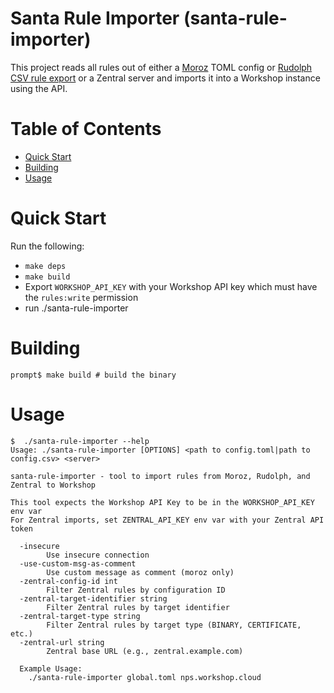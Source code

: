 # Santa Rule Importer (santa-rule-importer)

This project reads all rules out of either a
[Moroz](https://github.com/groob/moroz) TOML config or
[Rudolph](https://github.com/airbnb/rudolph/tree/master) [CSV rule
export](https://github.com/airbnb/rudolph/blob/master/docs/rules.md#importing-or-exporting-rules)
or a Zentral server and imports it into a Workshop instance using the API.

# Table of Contents

- [Quick Start](#quick-start)
- [Building](#building)
- [Usage](#usage)

# Quick Start

Run the following:
- `make deps`
- `make build`
- Export `WORKSHOP_API_KEY` with your Workshop API key which must have the `rules:write` permission
- run ./santa-rule-importer

# Building

```
prompt$ make build # build the binary
```

# Usage

```
$  ./santa-rule-importer --help
Usage: ./santa-rule-importer [OPTIONS] <path to config.toml|path to config.csv> <server>

santa-rule-importer - tool to import rules from Moroz, Rudolph, and Zentral to Workshop

This tool expects the Workshop API Key to be in the WORKSHOP_API_KEY env var
For Zentral imports, set ZENTRAL_API_KEY env var with your Zentral API token

  -insecure
    	Use insecure connection
  -use-custom-msg-as-comment
    	Use custom message as comment (moroz only)
  -zentral-config-id int
    	Filter Zentral rules by configuration ID
  -zentral-target-identifier string
    	Filter Zentral rules by target identifier
  -zentral-target-type string
    	Filter Zentral rules by target type (BINARY, CERTIFICATE, etc.)
  -zentral-url string
    	Zentral base URL (e.g., zentral.example.com)

  Example Usage:
	./santa-rule-importer global.toml nps.workshop.cloud
```
